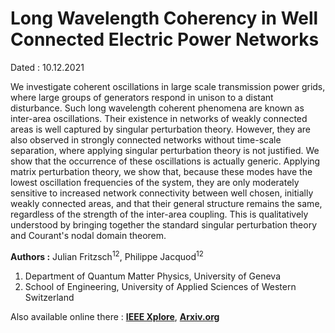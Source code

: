 # Long Wavelength Coherency in Well Connected Electric Power Networks

Dated : 10.12.2021 

We investigate coherent oscillations in large scale transmission power grids, where large groups of generators respond in unison to a distant disturbance. Such long wavelength coherent phenomena are known as inter-area oscillations. Their existence in networks of weakly connected areas is well captured by singular perturbation theory. However, they are also observed in strongly connected networks without time-scale separation, where applying singular perturbation theory is not justified. We show that the occurrence of these oscillations is actually generic. Applying matrix perturbation theory, we show that, because these modes have the lowest oscillation frequencies of the system, they are only moderately sensitive to increased network connectivity between well chosen, initially weakly connected areas, and that their general structure remains the same, regardless of the strength of the inter-area coupling. This is qualitatively understood by bringing together the standard singular perturbation theory and Courant's nodal domain theorem.

**Authors :** Julian Fritzsch<sup>12</sup>, Philippe Jacquod<sup>12</sup>

1) Department of Quantum Matter Physics, University of Geneva
2) School of Engineering, University of Applied Sciences of Western Switzerland

Also available online there : __[IEEE Xplore](https://ieeexplore.ieee.org/document/9714354)__, __[Arxiv.org](https://arxiv.org/abs/2112.05048)__



<!-- keywords: network_stability, -->

<!-- link: -->
